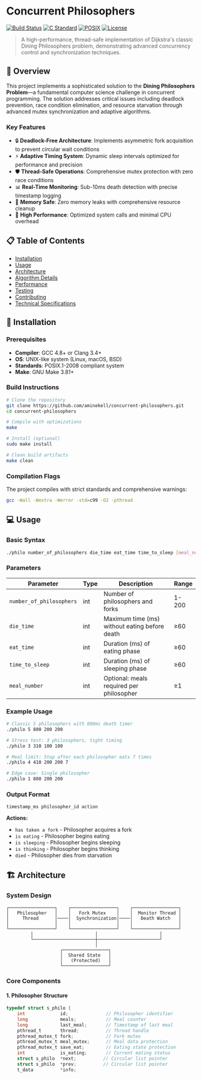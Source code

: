 # Concurrent Philosophers

[![Build Status](https://img.shields.io/badge/build-passing-brightgreen.svg)](https://github.com/aminekell/concurrent-philosophers)
[![C Standard](https://img.shields.io/badge/C-C99-blue.svg)](https://en.wikipedia.org/wiki/C99)
[![POSIX](https://img.shields.io/badge/POSIX-compliant-orange.svg)](https://pubs.opengroup.org/onlinepubs/9699919799/)
[![License](https://img.shields.io/badge/license-MIT-green.svg)](LICENSE)

> A high-performance, thread-safe implementation of Dijkstra's classic Dining Philosophers problem, demonstrating advanced concurrency control and synchronization techniques.

## 🎯 Overview

This project implements a sophisticated solution to the **Dining Philosophers Problem**—a fundamental computer science challenge in concurrent programming. The solution addresses critical issues including deadlock prevention, race condition elimination, and resource starvation through advanced mutex synchronization and adaptive algorithms.

### Key Features

- 🔒 **Deadlock-Free Architecture**: Implements asymmetric fork acquisition to prevent circular wait conditions
- ⚡ **Adaptive Timing System**: Dynamic sleep intervals optimized for performance and precision
- 🛡️ **Thread-Safe Operations**: Comprehensive mutex protection with zero race conditions
- 📊 **Real-Time Monitoring**: Sub-10ms death detection with precise timestamp logging
- 🧠 **Memory Safe**: Zero memory leaks with comprehensive resource cleanup
- 🎯 **High Performance**: Optimized system calls and minimal CPU overhead

## 📋 Table of Contents

- [Installation](#installation)
- [Usage](#usage)
- [Architecture](#architecture)
- [Algorithm Details](#algorithm-details)
- [Performance](#performance)
- [Testing](#testing)
- [Contributing](#contributing)
- [Technical Specifications](#technical-specifications)

## 🚀 Installation

### Prerequisites

- **Compiler**: GCC 4.8+ or Clang 3.4+
- **OS**: UNIX-like system (Linux, macOS, BSD)
- **Standards**: POSIX.1-2008 compliant system
- **Make**: GNU Make 3.81+

### Build Instructions

```bash
# Clone the repository
git clone https://github.com/aminekell/concurrent-philosophers.git
cd concurrent-philosophers

# Compile with optimizations
make

# Install (optional)
sudo make install

# Clean build artifacts
make clean
```

### Compilation Flags

The project compiles with strict standards and comprehensive warnings:
```bash
gcc -Wall -Wextra -Werror -std=c99 -O2 -pthread
```

## 💻 Usage

### Basic Syntax

```bash
./philo number_of_philosophers die_time eat_time time_to_sleep [meal_number]
```

### Parameters

| Parameter | Type | Description | Range |
|-----------|------|-------------|-------|
| `number_of_philosophers` | int | Number of philosophers and forks | 1-200 |
| `die_time` | int | Maximum time (ms) without eating before death | ≥60 |
| `eat_time` | int | Duration (ms) of eating phase | ≥60 |
| `time_to_sleep` | int | Duration (ms) of sleeping phase | ≥60 |
| `meal_number` | int | Optional: meals required per philosopher | ≥1 |

### Example Usage

```bash
# Classic 5 philosophers with 800ms death timer
./philo 5 800 200 200

# Stress test: 3 philosophers, tight timing
./philo 3 310 100 100

# Meal limit: Stop after each philosopher eats 7 times
./philo 4 410 200 200 7

# Edge case: Single philosopher
./philo 1 800 200 200
```

### Output Format

```
timestamp_ms philosopher_id action
```

**Actions:**
- `has taken a fork` - Philosopher acquires a fork
- `is eating` - Philosopher begins eating
- `is sleeping` - Philosopher begins sleeping  
- `is thinking` - Philosopher begins thinking
- `died` - Philosopher dies from starvation

## 🏗️ Architecture

### System Design

```
┌─────────────────┐    ┌─────────────────┐    ┌─────────────────┐
│   Philosopher   │    │   Fork Mutex    │    │  Monitor Thread │
│     Thread      │────│  Synchronization│────│   Death Watch   │
│                 │    │                 │    │                 │
└─────────────────┘    └─────────────────┘    └─────────────────┘
         │                       │                       │
         └───────────────────────┼───────────────────────┘
                                 │
                    ┌─────────────────┐
                    │  Shared State   │
                    │   (Protected)   │
                    └─────────────────┘
```

### Core Components

#### 1. Philosopher Structure
```c
typedef struct s_philo {
    int             id;              // Philosopher identifier
    long            meals;           // Meal counter
    long            last_meal;       // Timestamp of last meal
    pthread_t       thread;          // Thread handle
    pthread_mutex_t fork;            // Fork mutex
    pthread_mutex_t meal_mutex;      // Meal data protection
    pthread_mutex_t save_eat;        // Eating state protection
    int             is_eating;       // Current eating status
    struct s_philo  *next;          // Circular list pointer
    struct s_philo  *prev;          // Circular list pointer
    t_data          *info;
